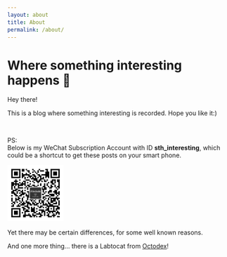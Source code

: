 ```yaml
---
layout: about
title: About
permalink: /about/
---
```



# Where something interesting happens 🏀

Hey there!

This is a blog where something interesting is recorded. Hope you like it:)

<br/>

PS:  
Below is my WeChat Subscription Account with ID **sth_interesting**, which could be a shortcut to get these posts on your smart phone.

<img width="128" src="/assets/wechat-blog-qrcode.jpg"/>

Yet there may be certain differences, for some well known reasons.

And one more thing... there is a <a onclick="show('img1')" style="cursor:pointer">Labtocat </a>from [Octodex](https://octodex.github.com)! 

<img width="128" src="/assets/Labtocat.png" style='display:none' id="img1"/>













<script type="text/javascript">
function show(id)
{
	var img = document.getElementById(id);
	if(img.style.display == "none"){
		img.style.display = "block";
	}else{
		img.style.display = "none";
	}
}
</script>

